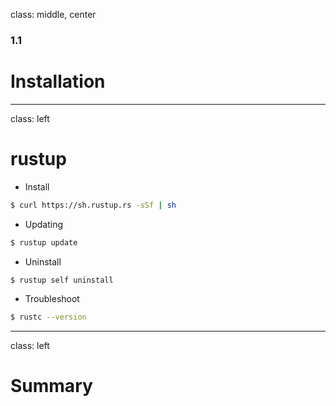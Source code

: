 
class: middle, center

### 1.1

# Installation

---
class: left

# rustup

* Install 

```bash
$ curl https://sh.rustup.rs -sSf | sh
```

* Updating

```bash
$ rustup update
```

* Uninstall

```bash
$ rustup self uninstall
```

* Troubleshoot

```bash
$ rustc --version
```

---
class: left

# Summary
